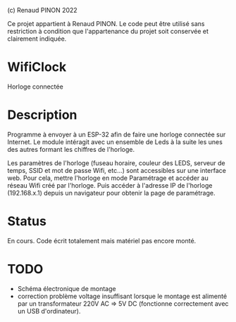 (c) Renaud PINON 2022

Ce projet appartient à Renaud PINON. Le code peut être utilisé sans restriction à condition que l'appartenance du projet soit conservée et clairement indiquée.


# WifiClock

Horloge connectée

# Description

Programme à envoyer à un ESP-32 afin de faire une horloge connectée sur Internet. Le module intéragit avec un ensemble de Leds à la suite les unes des autres formant les chiffres de l'horloge.

Les paramètres de l'horloge (fuseau horaire, couleur des LEDS, serveur de temps, SSID et mot de passe Wifi, etc...) sont accessibles sur une interface web. Pour cela, mettre l'horloge en mode Paramétrage et accéder au réseau Wifi créé par l'horloge. Puis accéder à l'adresse IP de l'horloge (192.168.x.1) depuis un navigateur pour obtenir la page de paramétrage.

# Status

En cours. Code écrit totalement mais matériel pas encore monté.


# TODO

- Schéma électronique de montage
- correction problème voltage insuffisant lorsque le montage est alimenté par un transformateur 220V AC => 5V DC (fonctionne correctement avec un USB d'ordinateur).
